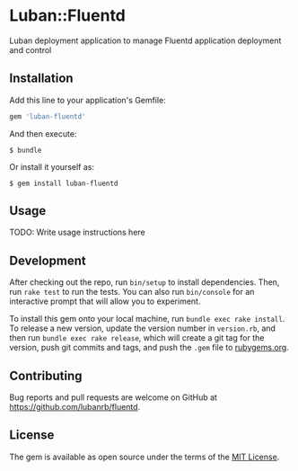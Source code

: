 # Luban::Fluentd

Luban deployment application to manage Fluentd application deployment and control

## Installation

Add this line to your application's Gemfile:

```ruby
gem 'luban-fluentd'
```

And then execute:

    $ bundle

Or install it yourself as:

    $ gem install luban-fluentd

## Usage

TODO: Write usage instructions here

## Development

After checking out the repo, run `bin/setup` to install dependencies. Then, run `rake test` to run the tests. You can also run `bin/console` for an interactive prompt that will allow you to experiment.

To install this gem onto your local machine, run `bundle exec rake install`. To release a new version, update the version number in `version.rb`, and then run `bundle exec rake release`, which will create a git tag for the version, push git commits and tags, and push the `.gem` file to [rubygems.org](https://rubygems.org).

## Contributing

Bug reports and pull requests are welcome on GitHub at https://github.com/lubanrb/fluentd.


## License

The gem is available as open source under the terms of the [MIT License](http://opensource.org/licenses/MIT).

